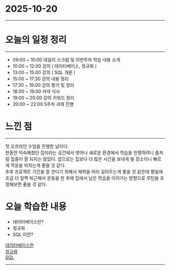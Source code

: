 # 2025-10-20

---

# 오늘의 일정 정리

--- 

- 09:00 ~ 10:00 데일리 스크럼 및 이번주차 학습 내용 소개
- 10:00 ~ 12:00 강의 ( 데이터베이스, 정규화 )
- 13:00 ~ 15:00 강의 ( SQL 개론 )
- 15:00 ~ 17:30 강의 내용 정리
- 17:30 ~ 18:00 강의 평가 및 정리
- 18:00 ~ 19:00 저녁 식사
- 19:00 ~ 20:00 강의 키워드 정리
- 20:00 ~ 22:00 5주차 과제 진행

# 느낀 점

---

첫 오프라인 수업을 진행한 날이다.  
한동안 익숙해졌던 집이라는 공간에서 벗어나 새로운 환경에서 학습을 진행하려니 좀처럼 집중이 잘 되지는 않았다. 
앞으로는 집보다 더 많은 시간을 보내게 될 장소이니 빠르게 적응을 마치는게 좋을 것 같다.  
추후 프로젝트 기간을 잘 견디기 위해서 체력을 미리 길러두는게 좋을 것 같은데 평일에 조금 더 일찍 퇴근해서 운동을 한 후에 집에서 남은 학습을 이어가는 방향으로 루틴을 조정해보면 좋을 것 같다.



# 오늘 학습한 내용

- 데이터베이스란?
- 정규화
- SQL 이란?

[데이터베이스란](https://tidal-tub-cac.notion.site/292e569146a6805dacc0ebdabaffbcd3?source=copy_link)  
[정규화](https://tidal-tub-cac.notion.site/292e569146a680eebd11e0619dd16b4f?source=copy_link)  
[SQL](https://tidal-tub-cac.notion.site/SQL-292e569146a68097a7effe5fa4b7657d?source=copy_link)

---


